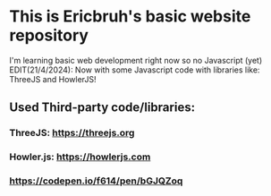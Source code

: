 # This is Ericbruh's basic website repository
I'm learning basic web development right now so no Javascript (yet)
EDIT(21/4/2024): Now with some Javascript code with libraries like: ThreeJS and HowlerJS!

## Used Third-party code/libraries:
### ThreeJS: https://threejs.org
### Howler.js: https://howlerjs.com
### https://codepen.io/f614/pen/bGJQZoq

